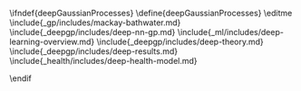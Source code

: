 \ifndef{deepGaussianProcesses}
\define{deepGaussianProcesses}
\editme
\include{_gp/includes/mackay-bathwater.md}
\include{_deepgp/includes/deep-nn-gp.md}
\include{_ml/includes/deep-learning-overview.md}
\include{_deepgp/includes/deep-theory.md}
\include{_deepgp/includes/deep-results.md}
\include{_health/includes/deep-health-model.md}

\endif
